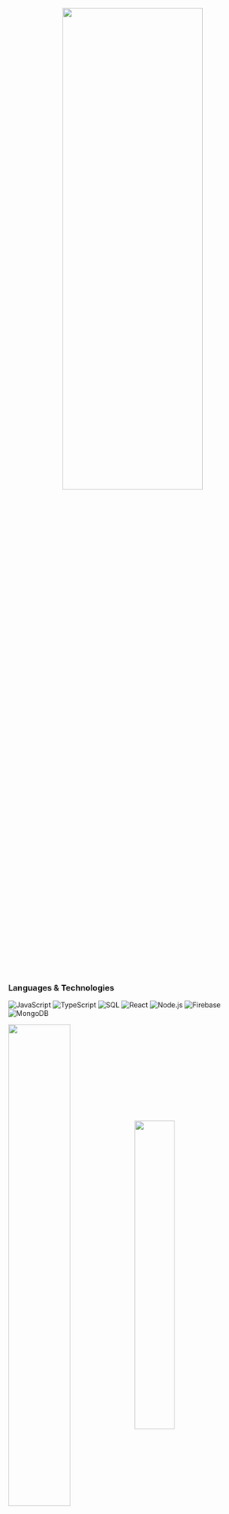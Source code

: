 <p align="center">
  <img src="https://user-images.githubusercontent.com/43575081/189440221-3c6c1f78-4ad2-4705-9711-3c8fa37c9e34.png" height=50% width=75% />
</p>

### Languages & Technologies
![JavaScript](https://img.shields.io/badge/-JavaScript-000?&logo=JavaScript)
![TypeScript](https://img.shields.io/badge/-TypeScript-000?&logo=TypeScript)
![SQL](https://img.shields.io/badge/-SQL-000?&logo=MySQL)
![React](https://img.shields.io/badge/-React-000?&logo=React)
![Node.js](https://img.shields.io/badge/-Node.js-000?&logo=node.js)
![Firebase](https://img.shields.io/badge/-Firebase-000?&logo=Firebase)
![MongoDB](https://img.shields.io/badge/-MongoDB-000?&logo=MongoDB)

<img align="center" src="https://github-readme-stats.vercel.app/api?username=jordanadair" height=50% width=50% /> 
<img align="center" src="https://github-readme-stats.vercel.app/api/top-langs/?username=jordanadair&layout=compact" height=40% width=40% /> 
